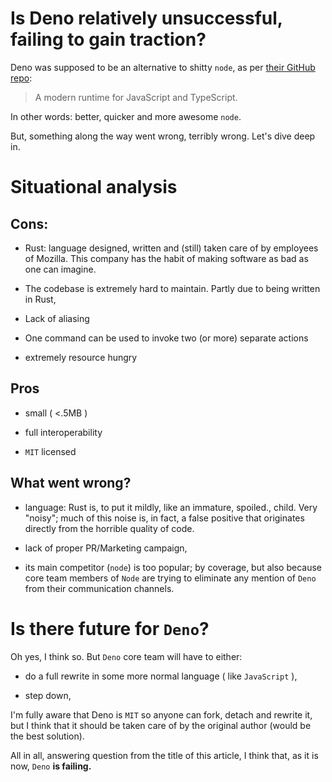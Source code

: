 # Is Deno relatively unsuccessful, failing to gain traction?

Deno was supposed to be an alternative to shitty `node`, as per [their GitHub repo](https://github.com/denoland/deno):

> A modern runtime for JavaScript and TypeScript.

In other words: better, quicker and more awesome `node`.

But, something along the way went wrong, terribly wrong. Let's dive deep in.

# Situational analysis

## Cons:

*   Rust: language designed, written and (still) taken care of by employees of Mozilla. This company has the habit of making software as bad as one can imagine.
    
*   The codebase is extremely hard to maintain. Partly due to being written in Rust,
    
*   Lack of aliasing
    
*   One command can be used to invoke two (or more) separate actions
    
*   extremely resource hungry
    

## Pros

*   small ( &lt;.5MB )
    
*   full interoperability
    
*   `MIT` licensed
    

## What went wrong?

*   language: Rust is, to put it mildly, like an immature, spoiled., child. Very "noisy"; much of this noise is, in fact, a false positive that originates directly from the horrible quality of code.
    
*   lack of proper PR/Marketing campaign,
    
*   its main competitor (`node`) is too popular; by coverage, but also because core team members of `Node` are trying to eliminate any mention of `Deno` from their communication channels.
    

# Is there future for `Deno`?

Oh yes, I think so. But `Deno` core team will have to either:

*   do a full rewrite in some more normal language ( like `JavaScript` ),
    
*   step down,
    

I'm fully aware that Deno is `MIT` so anyone can fork, detach and rewrite it, but I think that it should be taken care of by the original author (would be the best solution).

All in all, answering question from the title of this article, I think that, as it is now, `Deno` **is failing.**